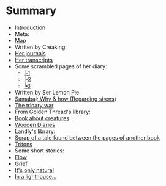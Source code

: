 # Summary

* [Introduction](README.md)
* Meta:
 * [Map](meta/mapa.md)
* Written by Creaking:
 * [Her journals](CreakJou.md)
 * [Her transcripts](Transcripts.md)
 * Some scrambled pages of her diary:
     - [├1](ScrambledPages/1.md)
     - [├2](ScrambledPages/2.md)
     - [┕3](ScrambledPages/3.md)
* Written by Ser Lemon Pie
 * [Samabaj; Why & how (Regarding sirens)](LandlyLib/sirens.md) 
 * [The trinary war](LandlyLib/war.md)
* From Golden Thread's library:
 * [Book about creatures](Creatures.md)
 * [Wooden Diaries](woden-diaries.md)
* Landly's library:
 * [Scrap of a tale found between the pages of another book](LandlyLib/2ndpart.md)
 * [Tritons](LandlyLib/tritons.md)
* Some short stories:
 * [Flow](ShortStories/flow.md)
 * [Grief](ShortStories/Grief.md)
 * [It's only natural](ShortStories/OnlyNatural.md)
 * [In a lighthouse...](ShortStories/stars.md)

